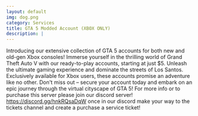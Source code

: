 ```yaml
---
layout: default
img: dog.png
category: Services
title: GTA 5 Modded Account (XBOX ONLY)
description: |
---
```

  Introducing our extensive collection of GTA 5 accounts for both new and old-gen Xbox consoles! Immerse yourself in the thrilling world of Grand Theft Auto V with our ready-to-play accounts, starting at just $5. Unleash the ultimate gaming experience and dominate the streets of Los Santos. Exclusively available for Xbox users, these accounts promise an adventure like no other. Don't miss out – secure your account today and embark on an epic journey through the virtual cityscape of GTA 5! For more info or to purchase this server please join our discord server! https://discord.gg/hnkRQsaDqW once in our discord make your way to the tickets channel and create a purchase a service ticket!
